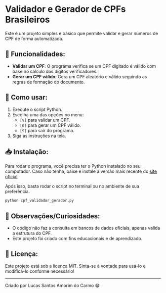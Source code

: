# Validador e Gerador de CPFs Brasileiros

Este é um projeto simples e básico que permite validar e gerar números de CPF de forma automatizada.

## 📌 Funcionalidades:

- **Validar um CPF**: O programa verifica se um CPF digitado é válido com base no cálculo dos dígitos verificadores.
- **Gerar um CPF válido**: Gera um CPF aleatório e válido seguindo as regras de formação do documento.

## 🚀 Como usar:

1. Execute o script Python.
2. Escolha uma das opções no menu:
   - `[V]` para validar um CPF.
   - `[G]` para gerar um CPF válido.
   - `[S]` para sair do programa.
3. Siga as instruções na tela.

## 📥 Instalação:

Para rodar o programa, você precisa ter o Python instalado no seu computador. Caso não tenha, baixe e instale a versão mais recente do [site oficial](https://www.python.org/downloads/).

Após isso, basta rodar o script no terminal ou no ambiente de sua preferência.

```sh
python cpf_validador_gerador.py
```

## 🚩 Observações/Curiosidades:

- O código não faz a consulta em bancos de dados oficiais, apenas valida a estrutura do CPF.
- Este projeto foi criado com fins educacionais e de aprendizado.

## 📜 Licença:

Este projeto está sob a licença MIT. Sinta-se à vontade para usá-lo e modificá-lo conforme necessário!

---
Criado por Lucas Santos Amorim do Carmo 😁
